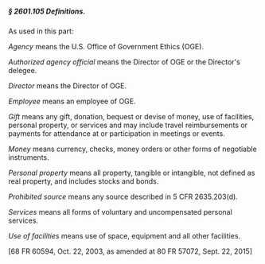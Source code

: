##### § 2601.105 Definitions. #####

As used in this part:

*Agency* means the U.S. Office of Government Ethics (OGE).

*Authorized agency official* means the Director of OGE or the Director's delegee.

*Director* means the Director of OGE.

*Employee* means an employee of OGE.

*Gift* means any gift, donation, bequest or devise of money, use of facilities, personal property, or services and may include travel reimbursements or payments for attendance at or participation in meetings or events.

*Money* means currency, checks, money orders or other forms of negotiable instruments.

*Personal property* means all property, tangible or intangible, not defined as real property, and includes stocks and bonds.

*Prohibited source* means any source described in 5 CFR 2635.203(d).

*Services* means all forms of voluntary and uncompensated personal services.

*Use of facilities* means use of space, equipment and all other facilities.

[68 FR 60594, Oct. 22, 2003, as amended at 80 FR 57072, Sept. 22, 2015]
